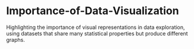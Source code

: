 # Importance-of-Data-Visualization
Highlighting the importance of visual representations in data exploration, using datasets that share many statistical properties but produce different graphs.
